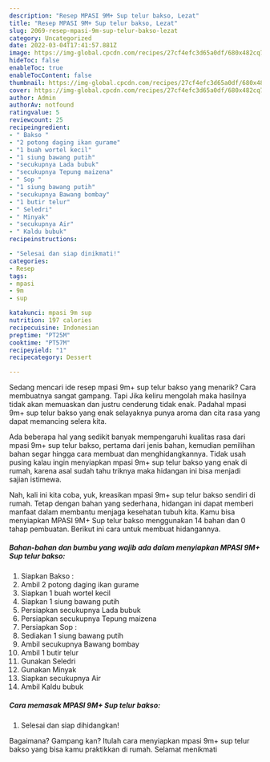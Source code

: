 ```yaml
---
description: "Resep MPASI 9M+ Sup telur bakso, Lezat"
title: "Resep MPASI 9M+ Sup telur bakso, Lezat"
slug: 2069-resep-mpasi-9m-sup-telur-bakso-lezat
category: Uncategorized
date: 2022-03-04T17:41:57.881Z
image: https://img-global.cpcdn.com/recipes/27cf4efc3d65a0df/680x482cq70/mpasi-9m-sup-telur-bakso-foto-resep-utama.jpg
hideToc: false
enableToc: true
enableTocContent: false
thumbnail: https://img-global.cpcdn.com/recipes/27cf4efc3d65a0df/680x482cq70/mpasi-9m-sup-telur-bakso-foto-resep-utama.jpg
cover: https://img-global.cpcdn.com/recipes/27cf4efc3d65a0df/680x482cq70/mpasi-9m-sup-telur-bakso-foto-resep-utama.jpg
author: Admin
authorAv: notfound
ratingvalue: 5
reviewcount: 25
recipeingredient:
- " Bakso "
- "2 potong daging ikan gurame"
- "1 buah wortel kecil"
- "1 siung bawang putih"
- "secukupnya Lada bubuk"
- "secukupnya Tepung maizena"
- " Sop "
- "1 siung bawang putih"
- "secukupnya Bawang bombay"
- "1 butir telur"
- " Seledri"
- " Minyak"
- "secukupnya Air"
- " Kaldu bubuk"
recipeinstructions:

- "Selesai dan siap dinikmati!"
categories:
- Resep
tags:
- mpasi
- 9m
- sup

katakunci: mpasi 9m sup 
nutrition: 197 calories
recipecuisine: Indonesian
preptime: "PT25M"
cooktime: "PT57M"
recipeyield: "1"
recipecategory: Dessert

---
```



Sedang mencari ide resep mpasi 9m+ sup telur bakso yang menarik? Cara membuatnya sangat gampang. Tapi Jika keliru mengolah maka hasilnya tidak akan memuaskan dan justru cenderung tidak enak. Padahal mpasi 9m+ sup telur bakso yang enak selayaknya punya aroma dan cita rasa yang dapat memancing selera kita.




Ada beberapa hal yang sedikit banyak mempengaruhi kualitas rasa dari mpasi 9m+ sup telur bakso, pertama dari jenis bahan, kemudian pemilihan bahan segar hingga cara membuat dan menghidangkannya. Tidak usah pusing kalau ingin menyiapkan mpasi 9m+ sup telur bakso yang enak di rumah, karena asal sudah tahu triknya maka hidangan ini bisa menjadi sajian istimewa.


Nah, kali ini kita coba, yuk, kreasikan mpasi 9m+ sup telur bakso sendiri di rumah. Tetap dengan bahan yang sederhana, hidangan ini dapat memberi manfaat dalam membantu menjaga kesehatan tubuh kita. Kamu bisa menyiapkan MPASI 9M+ Sup telur bakso menggunakan 14 bahan dan 0 tahap pembuatan. Berikut ini cara untuk membuat hidangannya.

<!--inarticleads1-->

##### Bahan-bahan dan bumbu yang wajib ada dalam menyiapkan MPASI 9M+ Sup telur bakso:

1. Siapkan  Bakso :
1. Ambil 2 potong daging ikan gurame
1. Siapkan 1 buah wortel kecil
1. Siapkan 1 siung bawang putih
1. Persiapkan secukupnya Lada bubuk
1. Persiapkan secukupnya Tepung maizena
1. Persiapkan  Sop :
1. Sediakan 1 siung bawang putih
1. Ambil secukupnya Bawang bombay
1. Ambil 1 butir telur
1. Gunakan  Seledri
1. Gunakan  Minyak
1. Siapkan secukupnya Air
1. Ambil  Kaldu bubuk




<!--inarticleads2-->

##### Cara memasak MPASI 9M+ Sup telur bakso:


1. Selesai dan siap dihidangkan!



Bagaimana? Gampang kan? Itulah cara menyiapkan mpasi 9m+ sup telur bakso yang bisa kamu praktikkan di rumah. Selamat menikmati
